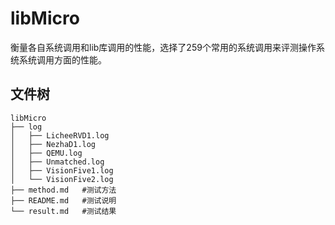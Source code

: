# libMicro

衡量各自系统调用和lib库调用的性能，选择了259个常用的系统调用来评测操作系统系统调用方面的性能。

## 文件树

```
libMicro
├── log
│   ├── LicheeRVD1.log
│   ├── NezhaD1.log
│   ├── QEMU.log
│   ├── Unmatched.log
│   ├── VisionFive1.log
│   └── VisionFive2.log
├── method.md   #测试方法
├── README.md   #测试说明
└── result.md   #测试结果
```